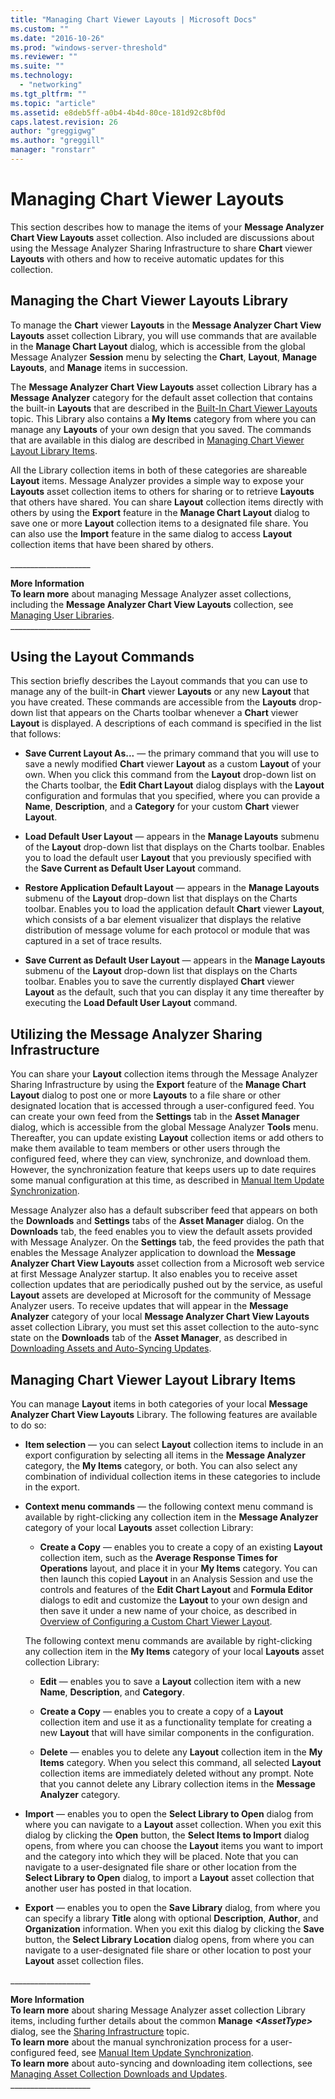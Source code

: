 ```yaml
---
title: "Managing Chart Viewer Layouts | Microsoft Docs"
ms.custom: ""
ms.date: "2016-10-26"
ms.prod: "windows-server-threshold"
ms.reviewer: ""
ms.suite: ""
ms.technology: 
  - "networking"
ms.tgt_pltfrm: ""
ms.topic: "article"
ms.assetid: e8deb5ff-a0b4-4b4d-80ce-181d92c8bf0d
caps.latest.revision: 26
author: "greggigwg"
ms.author: "greggill"
manager: "ronstarr"
---
```

# Managing Chart Viewer Layouts
This section describes how to manage the items of your **Message Analyzer Chart View Layouts** asset collection. Also included are discussions about using the Message Analyzer Sharing Infrastructure to share **Chart** viewer **Layouts** with others and how to receive automatic updates for this collection.  
  
## Managing the Chart Viewer Layouts Library  
 To manage  the **Chart** viewer **Layouts** in the **Message Analyzer Chart View Layouts** asset collection Library, you will use commands that are available in the **Manage Chart Layout** dialog, which is accessible from the global Message Analyzer **Session** menu by selecting the **Chart**, **Layout**,  **Manage Layouts**, and **Manage** items in succession.  
  
 The **Message Analyzer Chart View Layouts** asset collection Library has a **Message Analyzer** category for the default asset collection that contains the built-in **Layouts** that are described in the [Built-In Chart Viewer Layouts](configuring-chart-viewer-layouts.md#BKMK_Charts) topic. This Library also contains a **My Items** category from where you can manage any **Layouts** of your own design that you saved. The commands that are available in this dialog are described in [Managing Chart Viewer Layout Library Items](managing-chart-viewer-layouts.md#BKMK_ManageChartLayoutItems).  
  
 All the Library collection items in both of these categories are shareable **Layout** items. Message Analyzer provides a simple way to expose your **Layouts** asset collection items to others for sharing or to retrieve **Layouts** that others have shared. You can share **Layout** collection items directly with others by using the **Export** feature in the **Manage Chart Layout** dialog to save one or more **Layout** collection items to a designated file share. You can also use the **Import** feature in the same dialog to access **Layout** collection items that have been shared by others.  
  
 ___________________\_  
  
 **More Information**   
 **To learn more** about managing Message Analyzer asset collections, including the **Message Analyzer Chart View Layouts** collection, see [Managing User Libraries](managing-user-libraries.md).   
___________________\_  
  
## Using the Layout Commands  
 This section briefly describes the Layout commands that you can use to manage any of the built-in **Chart** viewer **Layouts** or any new **Layout** that you have created. These commands are accessible from the **Layouts** drop-down list that appears on the Charts toolbar whenever a **Chart** viewer **Layout** is displayed. A descriptions of each command is specified in the list that follows:  
  
-   **Save Current Layout As...** — the primary command that you will use to save a newly modified **Chart** viewer **Layout** as a custom **Layout** of your own. When you click this command from the **Layout** drop-down list on the Charts toolbar, the **Edit Chart Layout** dialog displays with the **Layout** configuration and formulas that you specified, where you can provide a **Name**, **Description**, and a **Category** for your custom **Chart** viewer **Layout**.  
  
-   **Load Default User Layout** — appears in the **Manage Layouts** submenu of the **Layout** drop-down list that displays on the Charts toolbar. Enables you to load the default user **Layout** that you previously specified with the **Save Current as Default User Layout** command.  
  
-   **Restore Application Default Layout** — appears in the **Manage Layouts** submenu of the **Layout** drop-down list that displays on the Charts toolbar. Enables you to load the application default **Chart** viewer **Layout**, which consists of a bar element visualizer that displays the relative distribution of message volume for each protocol or module that was captured in a set of trace results.  
  
-   **Save Current as Default User Layout** — appears in the **Manage Layouts** submenu of the **Layout** drop-down list that displays on the Charts toolbar. Enables you to save the currently displayed **Chart** viewer **Layout** as the default, such that you can display it any time thereafter by executing the **Load Default User Layout** command.  
  
## Utilizing the Message Analyzer Sharing Infrastructure  
 You can share your **Layout** collection items through the Message Analyzer Sharing Infrastructure by using the **Export** feature of the **Manage Chart Layout** dialog to post one or more **Layouts** to a file share or other designated location that is accessed through a user-configured feed. You can create your own feed from the **Settings** tab in the **Asset Manager** dialog, which is accessible from the global Message Analyzer **Tools** menu. Thereafter, you can update existing **Layout** collection items or add others to make them available to team members or other users through the configured feed, where they can view, synchronize, and download them. However, the synchronization feature that keeps users up to date  requires some manual configuration at this time, as described in [Manual Item Update Synchronization](manual-item-update-synchronization.md).  
  
 Message Analyzer also has a default subscriber feed that appears on both the **Downloads** and **Settings** tabs of the **Asset Manager** dialog. On the **Downloads** tab, the feed enables you to view the default assets provided with Message Analyzer.  On the **Settings** tab, the feed provides the path that enables the Message Analyzer application to download the **Message Analyzer Chart View Layouts** asset collection from a Microsoft web service at first Message Analyzer startup. It also enables you to receive asset collection updates that are periodically pushed out by the service, as useful **Layout** assets are developed at Microsoft for the community of Message Analyzer users. To receive updates that will appear in the **Message Analyzer** category of your local **Message Analyzer Chart View Layouts** asset collection Library, you must set this asset collection to the auto-sync state on the **Downloads** tab of the **Asset Manager**, as described in [Downloading Assets and Auto-Syncing Updates](downloading-assets-and-auto-syncing-updates.md).  
  
<a name="BKMK_ManageChartLayoutItems"></a>   
## Managing Chart Viewer Layout Library Items  
 You can manage **Layout** items in both categories of your local **Message Analyzer Chart View Layouts** Library. The following features are available to do so:  
  
-   **Item selection** — you can select **Layout** collection items to include in an export configuration by selecting all items in the **Message Analyzer** category, the **My Items** category, or both. You can also select any combination of individual collection items in these categories to include in the export.  
  
-   **Context menu commands** — the following context menu command is available by right-clicking any collection item in the **Message Analyzer** category of your local **Layouts** asset collection Library:  
  
    -   **Create a Copy** — enables you to create a copy of an existing **Layout** collection item, such as the **Average Response Times for Operations** layout, and place it in your **My Items** category. You can then launch this copied **Layout** in an Analysis Session and use the controls and features of the **Edit Chart Layout** and **Formula Editor** dialogs to edit and customize the **Layout** to your own design and then save it under a new name of your choice, as described in [Overview of Configuring a Custom Chart Viewer Layout](configuring-chart-viewer-layouts.md#BKMK_ChartConfigOverview).  
  
     The following context menu commands are available by right-clicking any collection item in the **My Items** category of your local **Layouts** asset collection Library:  
  
    -   **Edit** — enables you to save a **Layout** collection item with a new **Name**, **Description**, and **Category**.  
  
    -   **Create a Copy** — enables you to create a copy of a **Layout** collection item and use it as  a functionality template for creating a new **Layout** that will have similar components in the configuration.  
  
    -   **Delete** — enables you to delete any **Layout** collection item in the **My Items** category. When you select this command, all selected **Layout** collection items are immediately deleted without any prompt. Note that you cannot delete any Library collection items in the **Message Analyzer** category.  
  
-   **Import** — enables you to open the **Select Library to Open** dialog from where you can navigate to a **Layout** asset collection. When you exit this dialog by clicking the **Open** button, the **Select Items to Import** dialog opens, from where you can choose the **Layout** items you want to import and the category into which they will be placed. Note that you can navigate to a user-designated file share or other location from the **Select Library to Open** dialog, to import a **Layout** asset collection that another user has posted in that location.  
  
-   **Export** — enables you to open the **Save Library** dialog, from where you can specify a library **Title** along with optional **Description**, **Author**, and **Organization** information. When you exit this dialog by clicking the **Save** button, the **Select Library Location** dialog opens, from where you can navigate to a user-designated file share or other location to post your **Layout** asset collection files.  
  
 ___________________\_  
  
 **More Information**   
 **To learn more** about sharing Message Analyzer asset collection Library items, including further details about the common **Manage** ***\<AssetType>*** dialog, see the [Sharing Infrastructure](sharing-infrastructure.md) topic.  
**To learn more** about the manual synchronization process for a user-configured feed, see [Manual Item Update Synchronization](manual-item-update-synchronization.md).  
**To learn more** about auto-syncing and downloading item collections, see [Managing Asset Collection Downloads and Updates](managing-asset-collection-downloads-and-updates.md).   
___________________\_